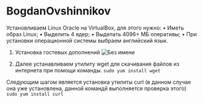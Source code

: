 # BogdanOvshinnikov
Установливаем Linux Oracle на VirtualBox, для этого нужно:
•  Иметь образ Linux;
•  Выделить 4 ядер;
•  Выделать 4096+ МБ оперативы;
•  При установки операционной системы выбраем английский язык.



1. Установка гостевых дополнений
![Без имени](https://github.com/user-attachments/assets/f43aed0f-cd3d-4707-8da0-6556894d96de)






2. Далее устанавливаем утилиту wget для скачивания файлов из интернета при помощи команды.
  `sudo yum install wget`


Следующим шагом является установка утилиты curl (в данном случае она уже установлена, данной командй выполняется проверка этого)
`sudo yum install curl`
